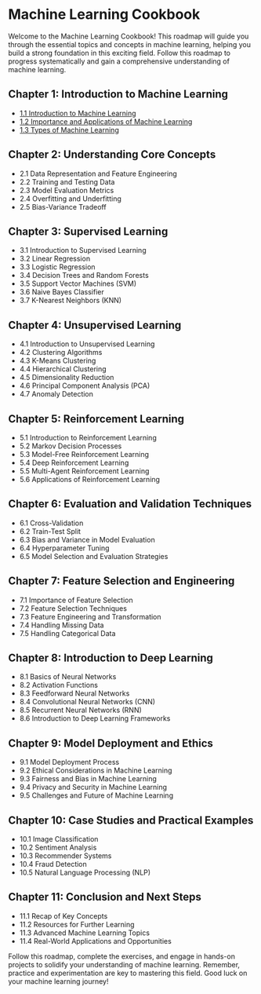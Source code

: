 # Machine Learning Cookbook

Welcome to the Machine Learning Cookbook! This roadmap will guide you through the essential topics and concepts in machine learning, helping you build a strong foundation in this exciting field. Follow this roadmap to progress systematically and gain a comprehensive understanding of machine learning.

## Chapter 1: Introduction to Machine Learning

- [1.1 Introduction to Machine Learning](chapter-01/01-introduction-to-machine-learning)
- [1.2 Importance and Applications of Machine Learning](chapter-01/02-importance-and-applications-of-machine-learning)
- [1.3 Types of Machine Learning](chapter-01/03-types-of-machine-learning)

## Chapter 2: Understanding Core Concepts

- 2.1 Data Representation and Feature Engineering
- 2.2 Training and Testing Data
- 2.3 Model Evaluation Metrics
- 2.4 Overfitting and Underfitting
- 2.5 Bias-Variance Tradeoff

## Chapter 3: Supervised Learning

- 3.1 Introduction to Supervised Learning
- 3.2 Linear Regression
- 3.3 Logistic Regression
- 3.4 Decision Trees and Random Forests
- 3.5 Support Vector Machines (SVM)
- 3.6 Naive Bayes Classifier
- 3.7 K-Nearest Neighbors (KNN)

## Chapter 4: Unsupervised Learning

- 4.1 Introduction to Unsupervised Learning
- 4.2 Clustering Algorithms
- 4.3 K-Means Clustering
- 4.4 Hierarchical Clustering
- 4.5 Dimensionality Reduction
- 4.6 Principal Component Analysis (PCA)
- 4.7 Anomaly Detection

## Chapter 5: Reinforcement Learning 

- 5.1 Introduction to Reinforcement Learning
- 5.2 Markov Decision Processes
- 5.3 Model-Free Reinforcement Learning
- 5.4 Deep Reinforcement Learning
- 5.5 Multi-Agent Reinforcement Learning
- 5.6 Applications of Reinforcement Learning

## Chapter 6: Evaluation and Validation Techniques

- 6.1 Cross-Validation
- 6.2 Train-Test Split
- 6.3 Bias and Variance in Model Evaluation
- 6.4 Hyperparameter Tuning
- 6.5 Model Selection and Evaluation Strategies

## Chapter 7: Feature Selection and Engineering

- 7.1 Importance of Feature Selection
- 7.2 Feature Selection Techniques
- 7.3 Feature Engineering and Transformation
- 7.4 Handling Missing Data
- 7.5 Handling Categorical Data

## Chapter 8: Introduction to Deep Learning

- 8.1 Basics of Neural Networks
- 8.2 Activation Functions
- 8.3 Feedforward Neural Networks
- 8.4 Convolutional Neural Networks (CNN)
- 8.5 Recurrent Neural Networks (RNN)
- 8.6 Introduction to Deep Learning Frameworks

## Chapter 9: Model Deployment and Ethics

- 9.1 Model Deployment Process
- 9.2 Ethical Considerations in Machine Learning
- 9.3 Fairness and Bias in Machine Learning
- 9.4 Privacy and Security in Machine Learning
- 9.5 Challenges and Future of Machine Learning

## Chapter 10: Case Studies and Practical Examples

- 10.1 Image Classification
- 10.2 Sentiment Analysis
- 10.3 Recommender Systems
- 10.4 Fraud Detection
- 10.5 Natural Language Processing (NLP)

## Chapter 11: Conclusion and Next Steps

- 11.1 Recap of Key Concepts
- 11.2 Resources for Further Learning
- 11.3 Advanced Machine Learning Topics
- 11.4 Real-World Applications and Opportunities

Follow this roadmap, complete the exercises, and engage in hands-on projects to solidify your understanding of machine learning. Remember, practice and experimentation are key to mastering this field. Good luck on your machine learning journey!
